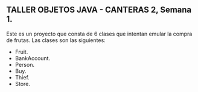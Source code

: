 ## TALLER OBJETOS JAVA - CANTERAS 2, Semana 1.
Este es un proyecto que consta de 6 clases que intentan emular la compra de frutas.
Las clases son las siguientes: 

- Fruit.
- BankAccount.
- Person.
- Buy.
- Thief.
- Store.

